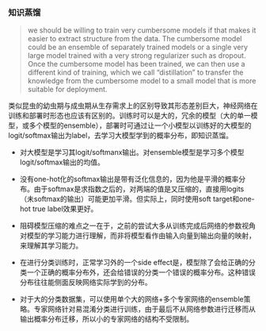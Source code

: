 ### 知识蒸馏

> we should be willing to train very cumbersome models if that makes it easier to extract structure from the data. The cumbersome model could be an ensemble of separately trained models or a single very large model trained with a very strong regularizer such as dropout. Once the cumbersome model has been trained, we can then use a different kind of training, which we call “distillation” to transfer the knowledge from the cumbersome model to a small model that is more suitable for deployment.

类似昆虫的幼虫期与成虫期从生存需求上的区别导致其形态差别巨大，神经网络在训练和部署时形态也应该有区别的。训练时可以是大的，冗余的模型（大的单一模型，或多个模型的ensemble），部署时可通过让一个小模型以训练好的大模型的logit/softmax输出为label，去学习大模型学到的概率分布，即知识蒸馏。

* 对大模型是学习其logit/softmanx输出。对ensemble模型是学习多个模型logit/softmax输出的均值。

* 没有one-hot化的softmax输出是带有泛化信息的，因为他是平滑的概率分布。由于softmax是求指数之后的，对两端的值是又压缩的，直接用logits（未softmax的输出）可能更加平滑。但实际上，同时使用soft target和one-hot true label效果更好。

* 阻碍模型压缩的难点之一在于，之前的尝试大多从训练完成后网络的参数视角对模型的学习能力进行理解，而非将模型看作由输入向量到输出向量的映射，来理解其学习能力。

* 在进行分类训练时，正常学习外的一个side effect是，模型除了会给正确的分类一个正确的概率分布外，还会给错误的分类一个错误的概率分布。这种错误分布往往能侧面反映网络实际学到的分布。

* 对于大的分类数据集，可以使用单个大的网络+多个专家网络的ensemble策略。专家网络针对易混淆分类进行训练，由于最后不从网络参数进行迁移而从输出概率分布迁移，所以小的专家网络的结构不受限制。